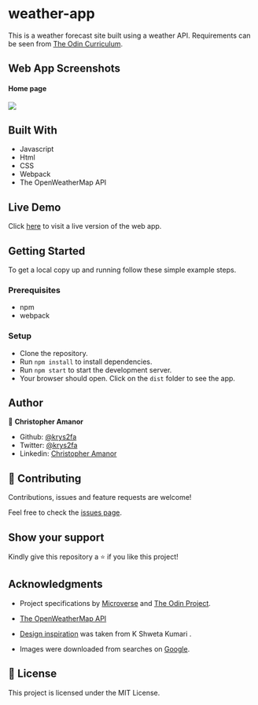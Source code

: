 # weather-app
This is a weather forecast site built using a weather API.
Requirements can be seen from [The Odin Curriculum](https://www.theodinproject.com/courses/javascript/lessons/weather-app).


## Web App Screenshots
#### Home page
![](./src/images/home.png)


## Built With

- Javascript
- Html
- CSS
- Webpack
- The OpenWeatherMap API

## Live Demo

Click [here](https://raw.githack.com/krys2fa/weather-app/weather-app/dist/index.html) to visit a live version of the web app.

## Getting Started

To get a local copy up and running follow these simple example steps.

### Prerequisites

- npm
- webpack

### Setup
- Clone the repository.
- Run `npm install` to install dependencies.
- Run `npm start` to start the development server.
- Your browser should open. Click on the `dist` folder to see the app.

## Author

👤 **Christopher Amanor**

- Github: [@krys2fa](https://github.com/krys2fa)
- Twitter: [@krys2fa](https://twitter.com/krys2fa)
- Linkedin: [Christopher Amanor](https://www.linkedin.com/in/christopher-amanor/)

## 🤝 Contributing

Contributions, issues and feature requests are welcome!

Feel free to check the [issues page](https://github.com/krys2fa/weather-app/issues).

## Show your support

Kindly give this repository a ⭐️ if you like this project!

## Acknowledgments

- Project specifications by [Microverse](https://www.microverse.org) and [The Odin Project](https://www.theodinproject.com/courses/javascript/lessons/weather-app).

- [The OpenWeatherMap API](https://openweathermap.org/current)

- [Design inspiration](https://www.behance.net/gallery/101649625/Weather-App?tracking_source=search_projects_recommended%7Cweather%20web%20applications) was taken from K Shweta Kumari .

- Images were downloaded from searches on [Google](https://www.google.com).

## 📝 License

This project is licensed under the MIT License.
